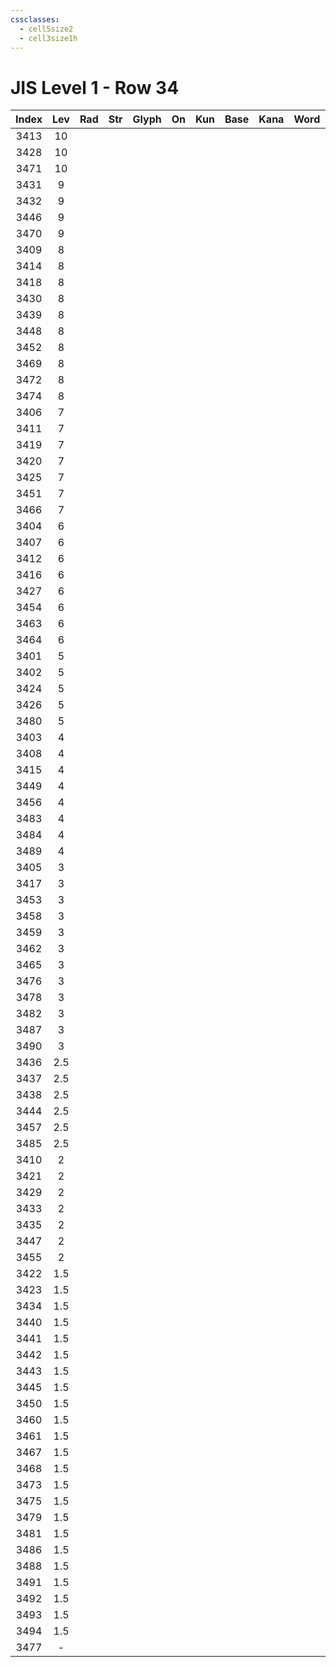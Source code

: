 ```yaml
---
cssclasses:
  - cell5size2
  - cell3size1h
---
```


# JIS Level 1 - Row 34

| Index | Lev | Rad | Str | Glyph | On  | Kun | Base | Kana | Word | Reading |
| :---: | :-: | :-: | :-: | :---: | :-: | :-: | :--- | :--- | :--- | :------ |
| 3413  | 10  |     |     |       |     |     |      |      |      |         |
| 3428  | 10  |     |     |       |     |     |      |      |      |         |
| 3471  | 10  |     |     |       |     |     |      |      |      |         |
| 3431  |  9  |     |     |       |     |     |      |      |      |         |
| 3432  |  9  |     |     |       |     |     |      |      |      |         |
| 3446  |  9  |     |     |       |     |     |      |      |      |         |
| 3470  |  9  |     |     |       |     |     |      |      |      |         |
| 3409  |  8  |     |     |       |     |     |      |      |      |         |
| 3414  |  8  |     |     |       |     |     |      |      |      |         |
| 3418  |  8  |     |     |       |     |     |      |      |      |         |
| 3430  |  8  |     |     |       |     |     |      |      |      |         |
| 3439  |  8  |     |     |       |     |     |      |      |      |         |
| 3448  |  8  |     |     |       |     |     |      |      |      |         |
| 3452  |  8  |     |     |       |     |     |      |      |      |         |
| 3469  |  8  |     |     |       |     |     |      |      |      |         |
| 3472  |  8  |     |     |       |     |     |      |      |      |         |
| 3474  |  8  |     |     |       |     |     |      |      |      |         |
| 3406  |  7  |     |     |       |     |     |      |      |      |         |
| 3411  |  7  |     |     |       |     |     |      |      |      |         |
| 3419  |  7  |     |     |       |     |     |      |      |      |         |
| 3420  |  7  |     |     |       |     |     |      |      |      |         |
| 3425  |  7  |     |     |       |     |     |      |      |      |         |
| 3451  |  7  |     |     |       |     |     |      |      |      |         |
| 3466  |  7  |     |     |       |     |     |      |      |      |         |
| 3404  |  6  |     |     |       |     |     |      |      |      |         |
| 3407  |  6  |     |     |       |     |     |      |      |      |         |
| 3412  |  6  |     |     |       |     |     |      |      |      |         |
| 3416  |  6  |     |     |       |     |     |      |      |      |         |
| 3427  |  6  |     |     |       |     |     |      |      |      |         |
| 3454  |  6  |     |     |       |     |     |      |      |      |         |
| 3463  |  6  |     |     |       |     |     |      |      |      |         |
| 3464  |  6  |     |     |       |     |     |      |      |      |         |
| 3401  |  5  |     |     |       |     |     |      |      |      |         |
| 3402  |  5  |     |     |       |     |     |      |      |      |         |
| 3424  |  5  |     |     |       |     |     |      |      |      |         |
| 3426  |  5  |     |     |       |     |     |      |      |      |         |
| 3480  |  5  |     |     |       |     |     |      |      |      |         |
| 3403  |  4  |     |     |       |     |     |      |      |      |         |
| 3408  |  4  |     |     |       |     |     |      |      |      |         |
| 3415  |  4  |     |     |       |     |     |      |      |      |         |
| 3449  |  4  |     |     |       |     |     |      |      |      |         |
| 3456  |  4  |     |     |       |     |     |      |      |      |         |
| 3483  |  4  |     |     |       |     |     |      |      |      |         |
| 3484  |  4  |     |     |       |     |     |      |      |      |         |
| 3489  |  4  |     |     |       |     |     |      |      |      |         |
| 3405  |  3  |     |     |       |     |     |      |      |      |         |
| 3417  |  3  |     |     |       |     |     |      |      |      |         |
| 3453  |  3  |     |     |       |     |     |      |      |      |         |
| 3458  |  3  |     |     |       |     |     |      |      |      |         |
| 3459  |  3  |     |     |       |     |     |      |      |      |         |
| 3462  |  3  |     |     |       |     |     |      |      |      |         |
| 3465  |  3  |     |     |       |     |     |      |      |      |         |
| 3476  |  3  |     |     |       |     |     |      |      |      |         |
| 3478  |  3  |     |     |       |     |     |      |      |      |         |
| 3482  |  3  |     |     |       |     |     |      |      |      |         |
| 3487  |  3  |     |     |       |     |     |      |      |      |         |
| 3490  |  3  |     |     |       |     |     |      |      |      |         |
| 3436  | 2.5 |     |     |       |     |     |      |      |      |         |
| 3437  | 2.5 |     |     |       |     |     |      |      |      |         |
| 3438  | 2.5 |     |     |       |     |     |      |      |      |         |
| 3444  | 2.5 |     |     |       |     |     |      |      |      |         |
| 3457  | 2.5 |     |     |       |     |     |      |      |      |         |
| 3485  | 2.5 |     |     |       |     |     |      |      |      |         |
| 3410  |  2  |     |     |       |     |     |      |      |      |         |
| 3421  |  2  |     |     |       |     |     |      |      |      |         |
| 3429  |  2  |     |     |       |     |     |      |      |      |         |
| 3433  |  2  |     |     |       |     |     |      |      |      |         |
| 3435  |  2  |     |     |       |     |     |      |      |      |         |
| 3447  |  2  |     |     |       |     |     |      |      |      |         |
| 3455  |  2  |     |     |       |     |     |      |      |      |         |
| 3422  | 1.5 |     |     |       |     |     |      |      |      |         |
| 3423  | 1.5 |     |     |       |     |     |      |      |      |         |
| 3434  | 1.5 |     |     |       |     |     |      |      |      |         |
| 3440  | 1.5 |     |     |       |     |     |      |      |      |         |
| 3441  | 1.5 |     |     |       |     |     |      |      |      |         |
| 3442  | 1.5 |     |     |       |     |     |      |      |      |         |
| 3443  | 1.5 |     |     |       |     |     |      |      |      |         |
| 3445  | 1.5 |     |     |       |     |     |      |      |      |         |
| 3450  | 1.5 |     |     |       |     |     |      |      |      |         |
| 3460  | 1.5 |     |     |       |     |     |      |      |      |         |
| 3461  | 1.5 |     |     |       |     |     |      |      |      |         |
| 3467  | 1.5 |     |     |       |     |     |      |      |      |         |
| 3468  | 1.5 |     |     |       |     |     |      |      |      |         |
| 3473  | 1.5 |     |     |       |     |     |      |      |      |         |
| 3475  | 1.5 |     |     |       |     |     |      |      |      |         |
| 3479  | 1.5 |     |     |       |     |     |      |      |      |         |
| 3481  | 1.5 |     |     |       |     |     |      |      |      |         |
| 3486  | 1.5 |     |     |       |     |     |      |      |      |         |
| 3488  | 1.5 |     |     |       |     |     |      |      |      |         |
| 3491  | 1.5 |     |     |       |     |     |      |      |      |         |
| 3492  | 1.5 |     |     |       |     |     |      |      |      |         |
| 3493  | 1.5 |     |     |       |     |     |      |      |      |         |
| 3494  | 1.5 |     |     |       |     |     |      |      |      |         |
| 3477  |  -  |     |     |       |     |     |      |      |      |         |
